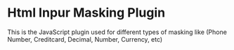 # Html Inpur Masking Plugin
This is the JavaScript plugin used for different types of masking like (Phone Number, Creditcard, Decimal, Number, Currency, etc)
